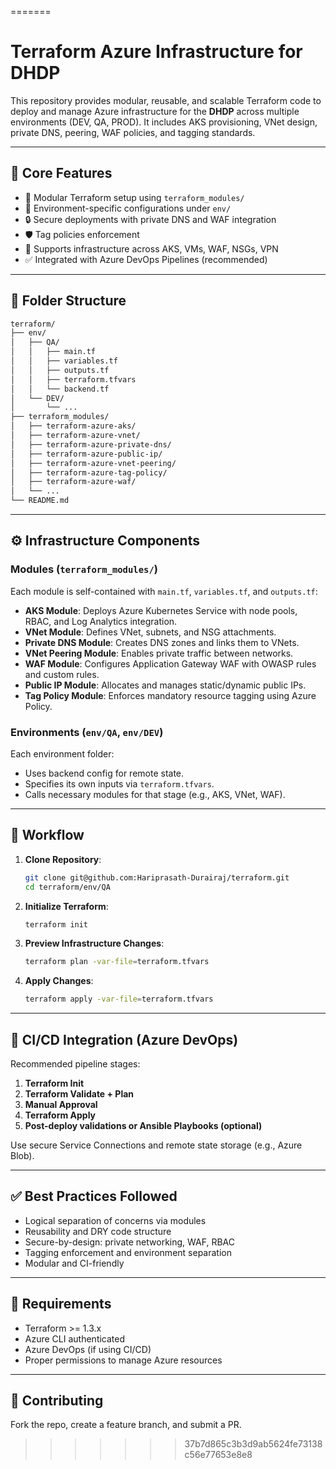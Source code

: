 =======
# Terraform Azure Infrastructure for DHDP

This repository provides modular, reusable, and scalable Terraform code to deploy and manage Azure infrastructure for the **DHDP** across multiple environments (DEV, QA, PROD). It includes AKS provisioning, VNet design, private DNS, peering, WAF policies, and tagging standards.

---

## 🔧 Core Features

- 🚀 Modular Terraform setup using `terraform_modules/`
- 🔁 Environment-specific configurations under `env/`
- 🔒 Secure deployments with private DNS and WAF integration
- 🛡️ Tag policies enforcement
- 🧱 Supports infrastructure across AKS, VMs, WAF, NSGs, VPN
- ✅ Integrated with Azure DevOps Pipelines (recommended)

---

## 📁 Folder Structure

```bash
terraform/
├── env/
│   ├── QA/
│   │   ├── main.tf
│   │   ├── variables.tf
│   │   ├── outputs.tf
│   │   ├── terraform.tfvars
│   │   └── backend.tf
│   └── DEV/
│       └── ...
├── terraform_modules/
│   ├── terraform-azure-aks/
│   ├── terraform-azure-vnet/
│   ├── terraform-azure-private-dns/
│   ├── terraform-azure-public-ip/
│   ├── terraform-azure-vnet-peering/
│   ├── terraform-azure-tag-policy/
│   ├── terraform-azure-waf/
│   └── ...
└── README.md
````

---

## ⚙️ Infrastructure Components

### Modules (`terraform_modules/`)

Each module is self-contained with `main.tf`, `variables.tf`, and `outputs.tf`:

* **AKS Module**: Deploys Azure Kubernetes Service with node pools, RBAC, and Log Analytics integration.
* **VNet Module**: Defines VNet, subnets, and NSG attachments.
* **Private DNS Module**: Creates DNS zones and links them to VNets.
* **VNet Peering Module**: Enables private traffic between networks.
* **WAF Module**: Configures Application Gateway WAF with OWASP rules and custom rules.
* **Public IP Module**: Allocates and manages static/dynamic public IPs.
* **Tag Policy Module**: Enforces mandatory resource tagging using Azure Policy.

### Environments (`env/QA`, `env/DEV`)

Each environment folder:

* Uses backend config for remote state.
* Specifies its own inputs via `terraform.tfvars`.
* Calls necessary modules for that stage (e.g., AKS, VNet, WAF).

---

## 🔄 Workflow

1. **Clone Repository**:

   ```bash
   git clone git@github.com:Hariprasath-Durairaj/terraform.git
   cd terraform/env/QA
   ```

2. **Initialize Terraform**:

   ```bash
   terraform init
   ```

3. **Preview Infrastructure Changes**:

   ```bash
   terraform plan -var-file=terraform.tfvars
   ```

4. **Apply Changes**:

   ```bash
   terraform apply -var-file=terraform.tfvars
   ```

---

## 🚀 CI/CD Integration (Azure DevOps)

Recommended pipeline stages:

1. **Terraform Init**
2. **Terraform Validate + Plan**
3. **Manual Approval**
4. **Terraform Apply**
5. **Post-deploy validations or Ansible Playbooks (optional)**

Use secure Service Connections and remote state storage (e.g., Azure Blob).

---

## ✅ Best Practices Followed

* Logical separation of concerns via modules
* Reusability and DRY code structure
* Secure-by-design: private networking, WAF, RBAC
* Tagging enforcement and environment separation
* Modular and CI-friendly

---

## 📌 Requirements

* Terraform >= 1.3.x
* Azure CLI authenticated
* Azure DevOps (if using CI/CD)
* Proper permissions to manage Azure resources

---

## 👥 Contributing

Fork the repo, create a feature branch, and submit a PR.

>>>>>>> 37b7d865c3b3d9ab5624fe73138c56e77653e8e8
